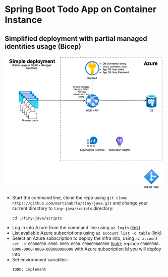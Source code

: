 # Spring Boot Todo App on Container Instance
## Simplified deployment with partial managed identities usage (Bicep)

![Architecture Diagram](../../diagrams/tiny-java-app-service-classic.png)

* Start the command line, clone the repo using ```git clone https://github.com/martinabrle/tiny-java.git``` and change your current directory to ```tiny-java/scripts``` directory:
    ```
    cd ./tiny-java/scripts
    ```
* Log in into Azure from the command line using ```az login``` ([link](https://docs.microsoft.com/en-us/cli/azure/authenticate-azure-cli))
* List available Azure subscriptions using ```az account list -o table``` ([link](https://docs.microsoft.com/en-us/cli/azure/account#az-account-list))
* Select an Azure subscription to deploy the infra into, using ```az account set -s 00000000-0000-0000-0000-000000000000```
  ([link](https://docs.microsoft.com/en-us/cli/azure/account#az-account-set)); replace ```00000000-0000-0000-0000-000000000000``` with Azure subscription Id you will deploy into
* Set environment variables:
    ```
    TODO: implement
    ```

 